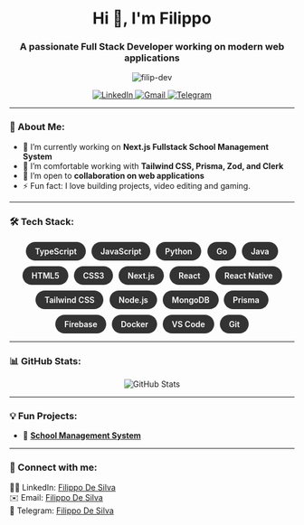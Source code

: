 <!-- Header -->
<h1 align="center">Hi 👋, I'm Filippo</h1>
<h3 align="center">A passionate Full Stack Developer working on modern web applications</h3>

<!-- Profile views counter -->
<p align="center"> <img src="https://komarev.com/ghpvc/?username=filip-dev&label=Profile%20views&color=0e75b6&style=flat" alt="filip-dev" /> </p>

<!-- Social Media Links -->
<p align="center">
  <a href="https://www.linkedin.com/in/filippo-de-silva-0982a7342" target="_blank">
    <img src="https://img.shields.io/badge/-LinkedIn-%230077B5?style=for-the-badge&logo=linkedin&logoColor=white" alt="LinkedIn"/>
  </a>
   <a href="mailto:filippodesilva23@gmail.com?subject=Let's Connect&body=Hi Filippo," target="_blank">
    <img src="https://img.shields.io/badge/-Gmail-%23D14836?style=for-the-badge&logo=gmail&logoColor=white" alt="Gmail"/>
  </a>
  <a href="https://t.me/Lt_Col_Sam?text=Hi%20Filippo,%20I%20would%20like%20to%20connect." target="_blank">
    <img src="https://img.shields.io/badge/-Telegram-%2326A5E4?style=for-the-badge&logo=telegram&logoColor=white" alt="Telegram"/>
  </a>
</p>

---

### 🚀 About Me:
- 🔭 I’m currently working on **Next.js Fullstack School Management System**  
- 🌱 I’m comfortable working with **Tailwind CSS, Prisma, Zod, and Clerk**  
- 👯 I’m open to **collaboration on web applications**  
- ⚡ Fun fact: I love building projects, video editing and gaming.  

---

### 🛠️ Tech Stack:

<p align="center" class="badge-container">
  <!-- Languages -->
  <span class="badge">TypeScript</span>
  <span class="badge">JavaScript</span>
  <span class="badge">Python</span>
  <span class="badge">Go</span>
  <span class="badge">Java</span>
  <span class="badge">HTML5</span>
  <span class="badge">CSS3</span>
  <!-- Frontend -->
  <span class="badge">Next.js</span>
  <span class="badge">React</span>
  <span class="badge">React Native</span>
  <span class="badge">Tailwind CSS</span>
  <!-- Backend -->
  <span class="badge">Node.js</span>
  <span class="badge">MongoDB</span>
  <span class="badge">Prisma</span>
  <span class="badge">Firebase</span>
  <span class="badge">Docker</span>
  <!-- Tools -->
  <span class="badge">VS Code</span>
  <span class="badge">Git</span>
</p>

---
### 📊 GitHub Stats:

<p align="center">
  <!-- GitHub Stats -->
  <img src="https://github-readme-stats.vercel.app/api?username=FilippoDeSilva&show_icons=true&theme=tokyonight" alt="GitHub Stats" />
  <!-- GitHub Streak Stats -->
<!--  <img src="https://github-readme-streak-stats.herokuapp.com/?user=FilippoDeSilva&theme=tokyonight" alt="GitHub Streak" /> -->
  <!-- Top Languages -->
<!--   <img src="https://github-readme-stats.vercel.app/api/top-langs/?username=FilippoDeSilva&layout=compact&theme=tokyonight" alt="Top Languages" /> -->
</p>

---

### 💡 Fun Projects:
- 📝 **[School Management System](https://github.com/FilippoDeSilva/class-unity-fullstack-sms)**  

---

### 🔗 Connect with me:
<p>
  🧑‍💻 LinkedIn: <a href="https://www.linkedin.com/in/filippo-de-silva-0982a7342" target="_blank">Filippo De Silva</a><br>
  ✉️ Email: <a href="mailto:filippodesilva23@gmail.com">Filippo De Silva</a><br>
  📱 Telegram: <a href="https://t.me/Lt_Col_Sam?text=Hi%20Filippo,%20I%20would%20like%20to%20connect." target="_blank">Filippo De Silva</a>
</p>

<style>
  /* Styling for the badge container */
  .badge-container {
    display: flex;
    flex-wrap: wrap;
    justify-content: center;
    gap: 10px;
    margin-top: 20px;
  }

  /* Basic badge styles */
  .badge {
    display: inline-block;
    background-color: #333;
    color: white;
    font-size: 14px;
    font-weight: 600;
    border-radius: 30px;
    padding: 8px 16px;
    text-align: center;
    transition: transform 0.3s ease, background-color 0.3s ease;
  }

  /* Hover effect for badges */
  .badge:hover {
    transform: translateY(-5px);
    background-color: #5A67D8;
  }

  /* Adding animation for badge appearance */
  @keyframes badgeFade {
    0% {
      opacity: 0;
      transform: scale(0.8);
    }
    100% {
      opacity: 1;
      transform: scale(1);
    }
  }

  /* Apply animation to badges */
  .badge {
    animation: badgeFade 0.5s ease-out forwards;
  }

  /* Stagger animation for a more dynamic effect */
  .badge:nth-child(odd) {
    animation-delay: 0.2s;
  }

  .badge:nth-child(even) {
    animation-delay: 0.4s;
  }
</style>
